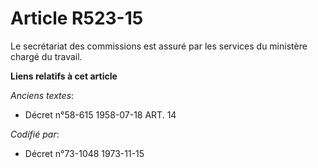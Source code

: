 # Article R523-15

Le secrétariat des commissions est assuré par les services du ministère chargé du travail.

**Liens relatifs à cet article**

_Anciens textes_:

  - Décret n°58-615 1958-07-18 ART. 14

_Codifié par_:

  - Décret n°73-1048 1973-11-15
